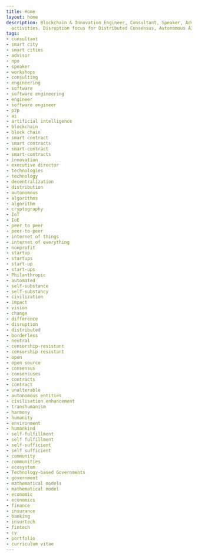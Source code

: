```yaml
---
title: Home
layout: home
description: Blockchain & Innovation Engineer, Consultant, Speaker, Advisor and NPO
  activities. Disruption focus for Distributed Consensus, Autonomous AI, IoE, SmartCities.
tags:
- consultant
- smart city
- smart cities
- advisor
- npo
- speaker
- workshops
- consulting
- engineering
- software
- software engineering
- engineer
- software engineer
- p2p
- ai
- artificial intelligence
- blockchain
- block chain
- smart contract
- smart contracts
- smart-contract
- smart-contracts
- innovation
- executive director
- technologies
- technology
- decentralization
- distribution
- autonomous
- algorithms
- algorithm
- cryptography
- IoT
- IoE
- peer to peer
- peer-to-peer
- internet of things
- internet of everything
- nonprofit
- startup
- startups
- start-up
- start-ups
- Philanthropic
- automated
- self-substance
- self-substancy
- civilization
- impact
- vision
- change
- difference
- disruption
- distributed
- borderless
- neutral
- censorship-resistant
- censorship resistant
- open
- open source
- consensus
- consensuses
- contracts
- contract
- unalterable
- autonomous entities
- civilisation enhancement
- transhumanism
- harmony
- humanity
- environment
- humankind
- self-fulfillment
- self fulfillment
- self-sufficient
- self sufficient
- community
- communities
- ecosystem
- Technology-based Governments
- government
- mathematical models
- mathematical model
- economic
- economics
- finance
- insurance
- banking
- insurtech
- fintech
- cv
- portfolio
- curriculum vitae
---
```



